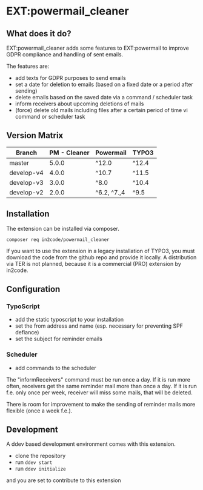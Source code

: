 # EXT:powermail_cleaner

## What does it do?

EXT:powermail_cleaner adds some features to EXT:powermail to improve GDPR compliance and handling of sent emails.

The features are: 

* add texts for GDPR purposes to send emails
* set a date for deletion to emails (based on a fixed date or a period after sending)
* delete emails based on the saved date via a command / scheduler task
* inform receivers about upcoming deletions of mails
* (force) delete old mails including files after a certain period of time vi command or scheduler task 


## Version Matrix

| Branch     | PM - Cleaner | Powermail    | TYPO3 |
|------------|--------------|--------------|-------| 
| master     | 5.0.0        | ^12.0        | ^12.4 |
| develop-v4 | 4.0.0        | ^10.7        | ^11.5 |
| develop-v3 | 3.0.0        | ^8.0         | ^10.4 |
| develop-v2 | 2.0.0        | ^6.2,  ^7.,4 | ^9.5  |

## Installation

The extension can be installed via composer. 

```
composer req in2code/powermail_cleaner 
```

If you want to use the extension in a legacy installation of TYPO3, you must download the code from the github repo and
provide it locally. A distribution via TER is not planned, because it is a commercial (PRO) extension by in2code.

## Configuration

### TypoScript

* add the static typoscript to your installation
* set the from address and name (esp. necessary for preventing SPF defiance)
* set the subject for reminder emails

### Scheduler

* add commands to the scheduler

The "informReceivers" command must be run once a day. If it is run more often, receivers get the same reminder mail
more than once a day. If it is run f.e. only once per week, receiver will miss some mails, that will be deleted.

There is room for improvement to make the sending of reminder mails more flexible (once a week f.e.).

## Development

A ddev based development environment comes with this extension. 

* clone the repository
* run `ddev start`
* run `ddev initialize`

and you are set to contribute to this extension
